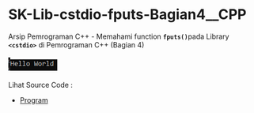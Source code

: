 # SK-Lib-cstdio-fputs-Bagian4__CPP
Arsip Pemrograman C++ - Memahami function <code><b>fputs()</b></code>pada Library <code><b>&lt;cstdio></b></code> di Pemrograman C++ (Bagian 4)<br><br>
<img src="https://github.com/RizkyKhapidsyah/SK-Lib-cstdio-fputs-Bagian4__CPP/blob/master/SK-Lib-cstdio-fputs-Bagian4__CPP/x64/result/001.PNG"><br><br>
Lihat Source Code : <br>
- <a href="https://github.com/RizkyKhapidsyah/SK-Lib-cstdio-fputs-Bagian4__CPP/blob/master/SK-Lib-cstdio-fputs-Bagian4__CPP/Source.cpp">Program</a>
